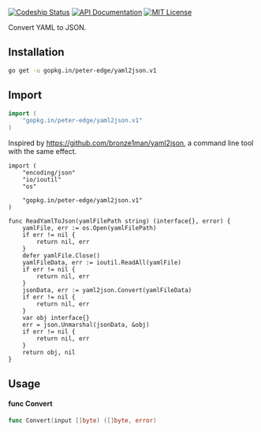 [![Codeship Status](http://img.shields.io/codeship/34b974b0-6dfa-0132-51b4-66f2bf861e14/master.svg?style=flat-square)](https://codeship.com/projects/57533)
[![API Documentation](http://img.shields.io/badge/api-Godoc-blue.svg?style=flat-square)](https://godoc.org/github.com/peter-edge/yaml2json)
[![MIT License](http://img.shields.io/badge/license-MIT-blue.svg?style=flat-square)](https://github.com/peter-edge/yaml2json/blob/master/LICENSE)

Convert YAML to JSON.

## Installation
```bash
go get -u gopkg.in/peter-edge/yaml2json.v1
```

## Import
```go
import (
    "gopkg.in/peter-edge/yaml2json.v1"
)
```

Inspired by https://github.com/bronze1man/yaml2json, a command line tool with
the same effect.

    import (
    	"encoding/json"
    	"io/ioutil"
    	"os"

    	"gopkg.in/peter-edge/yaml2json.v1"
    )

    func ReadYamlToJson(yamlFilePath string) (interface{}, error) {
    	yamlFile, err := os.Open(yamlFilePath)
    	if err != nil {
    		return nil, err
    	}
    	defer yamlFile.Close()
    	yamlFileData, err := ioutil.ReadAll(yamlFile)
    	if err != nil {
    		return nil, err
    	}
    	jsonData, err := yaml2json.Convert(yamlFileData)
    	if err != nil {
    		return nil, err
    	}
    	var obj interface{}
    	err = json.Unmarshal(jsonData, &obj)
    	if err != nil {
    		return nil, err
    	}
    	return obj, nil
    }

## Usage

#### func  Convert

```go
func Convert(input []byte) ([]byte, error)
```
